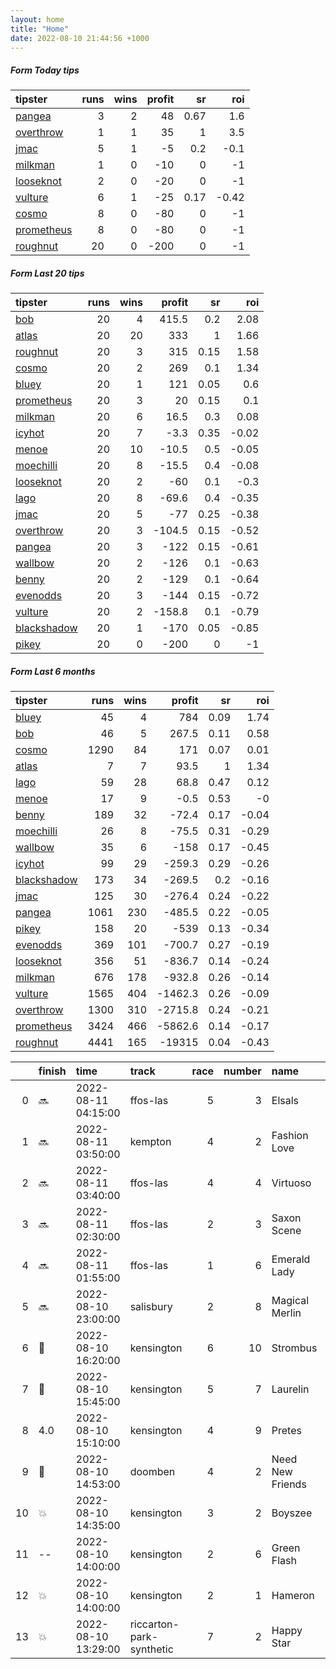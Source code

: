 ```yaml
---   
layout: home  
title: "Home"   
date: 2022-08-10 21:44:56 +1000  
---   
```



##### Form Today tips   

| tipster                                                       |   runs |   wins |   profit |   sr |   roi |
|:--------------------------------------------------------------|-------:|-------:|---------:|-----:|------:|
| [pangea](https://mrwayneo.github.io/tips/pangea.html)         |      3 |      2 |       48 | 0.67 |  1.6  |
| [overthrow](https://mrwayneo.github.io/tips/overthrow.html)   |      1 |      1 |       35 | 1    |  3.5  |
| [jmac](https://mrwayneo.github.io/tips/jmac.html)             |      5 |      1 |       -5 | 0.2  | -0.1  |
| [milkman](https://mrwayneo.github.io/tips/milkman.html)       |      1 |      0 |      -10 | 0    | -1    |
| [looseknot](https://mrwayneo.github.io/tips/looseknot.html)   |      2 |      0 |      -20 | 0    | -1    |
| [vulture](https://mrwayneo.github.io/tips/vulture.html)       |      6 |      1 |      -25 | 0.17 | -0.42 |
| [cosmo](https://mrwayneo.github.io/tips/cosmo.html)           |      8 |      0 |      -80 | 0    | -1    |
| [prometheus](https://mrwayneo.github.io/tips/prometheus.html) |      8 |      0 |      -80 | 0    | -1    |
| [roughnut](https://mrwayneo.github.io/tips/roughnut.html)     |     20 |      0 |     -200 | 0    | -1    |

##### Form Last 20 tips   

| tipster                                                         |   runs |   wins |   profit |   sr |   roi |
|:----------------------------------------------------------------|-------:|-------:|---------:|-----:|------:|
| [bob](https://mrwayneo.github.io/tips/bob.html)                 |     20 |      4 |    415.5 | 0.2  |  2.08 |
| [atlas](https://mrwayneo.github.io/tips/atlas.html)             |     20 |     20 |    333   | 1    |  1.66 |
| [roughnut](https://mrwayneo.github.io/tips/roughnut.html)       |     20 |      3 |    315   | 0.15 |  1.58 |
| [cosmo](https://mrwayneo.github.io/tips/cosmo.html)             |     20 |      2 |    269   | 0.1  |  1.34 |
| [bluey](https://mrwayneo.github.io/tips/bluey.html)             |     20 |      1 |    121   | 0.05 |  0.6  |
| [prometheus](https://mrwayneo.github.io/tips/prometheus.html)   |     20 |      3 |     20   | 0.15 |  0.1  |
| [milkman](https://mrwayneo.github.io/tips/milkman.html)         |     20 |      6 |     16.5 | 0.3  |  0.08 |
| [icyhot](https://mrwayneo.github.io/tips/icyhot.html)           |     20 |      7 |     -3.3 | 0.35 | -0.02 |
| [menoe](https://mrwayneo.github.io/tips/menoe.html)             |     20 |     10 |    -10.5 | 0.5  | -0.05 |
| [moechilli](https://mrwayneo.github.io/tips/moechilli.html)     |     20 |      8 |    -15.5 | 0.4  | -0.08 |
| [looseknot](https://mrwayneo.github.io/tips/looseknot.html)     |     20 |      2 |    -60   | 0.1  | -0.3  |
| [lago](https://mrwayneo.github.io/tips/lago.html)               |     20 |      8 |    -69.6 | 0.4  | -0.35 |
| [jmac](https://mrwayneo.github.io/tips/jmac.html)               |     20 |      5 |    -77   | 0.25 | -0.38 |
| [overthrow](https://mrwayneo.github.io/tips/overthrow.html)     |     20 |      3 |   -104.5 | 0.15 | -0.52 |
| [pangea](https://mrwayneo.github.io/tips/pangea.html)           |     20 |      3 |   -122   | 0.15 | -0.61 |
| [wallbow](https://mrwayneo.github.io/tips/wallbow.html)         |     20 |      2 |   -126   | 0.1  | -0.63 |
| [benny](https://mrwayneo.github.io/tips/benny.html)             |     20 |      2 |   -129   | 0.1  | -0.64 |
| [evenodds](https://mrwayneo.github.io/tips/evenodds.html)       |     20 |      3 |   -144   | 0.15 | -0.72 |
| [vulture](https://mrwayneo.github.io/tips/vulture.html)         |     20 |      2 |   -158.8 | 0.1  | -0.79 |
| [blackshadow](https://mrwayneo.github.io/tips/blackshadow.html) |     20 |      1 |   -170   | 0.05 | -0.85 |
| [pikey](https://mrwayneo.github.io/tips/pikey.html)             |     20 |      0 |   -200   | 0    | -1    |

##### Form Last 6 months   

| tipster                                                         |   runs |   wins |   profit |   sr |   roi |
|:----------------------------------------------------------------|-------:|-------:|---------:|-----:|------:|
| [bluey](https://mrwayneo.github.io/tips/bluey.html)             |     45 |      4 |    784   | 0.09 |  1.74 |
| [bob](https://mrwayneo.github.io/tips/bob.html)                 |     46 |      5 |    267.5 | 0.11 |  0.58 |
| [cosmo](https://mrwayneo.github.io/tips/cosmo.html)             |   1290 |     84 |    171   | 0.07 |  0.01 |
| [atlas](https://mrwayneo.github.io/tips/atlas.html)             |      7 |      7 |     93.5 | 1    |  1.34 |
| [lago](https://mrwayneo.github.io/tips/lago.html)               |     59 |     28 |     68.8 | 0.47 |  0.12 |
| [menoe](https://mrwayneo.github.io/tips/menoe.html)             |     17 |      9 |     -0.5 | 0.53 | -0    |
| [benny](https://mrwayneo.github.io/tips/benny.html)             |    189 |     32 |    -72.4 | 0.17 | -0.04 |
| [moechilli](https://mrwayneo.github.io/tips/moechilli.html)     |     26 |      8 |    -75.5 | 0.31 | -0.29 |
| [wallbow](https://mrwayneo.github.io/tips/wallbow.html)         |     35 |      6 |   -158   | 0.17 | -0.45 |
| [icyhot](https://mrwayneo.github.io/tips/icyhot.html)           |     99 |     29 |   -259.3 | 0.29 | -0.26 |
| [blackshadow](https://mrwayneo.github.io/tips/blackshadow.html) |    173 |     34 |   -269.5 | 0.2  | -0.16 |
| [jmac](https://mrwayneo.github.io/tips/jmac.html)               |    125 |     30 |   -276.4 | 0.24 | -0.22 |
| [pangea](https://mrwayneo.github.io/tips/pangea.html)           |   1061 |    230 |   -485.5 | 0.22 | -0.05 |
| [pikey](https://mrwayneo.github.io/tips/pikey.html)             |    158 |     20 |   -539   | 0.13 | -0.34 |
| [evenodds](https://mrwayneo.github.io/tips/evenodds.html)       |    369 |    101 |   -700.7 | 0.27 | -0.19 |
| [looseknot](https://mrwayneo.github.io/tips/looseknot.html)     |    356 |     51 |   -836.7 | 0.14 | -0.24 |
| [milkman](https://mrwayneo.github.io/tips/milkman.html)         |    676 |    178 |   -932.8 | 0.26 | -0.14 |
| [vulture](https://mrwayneo.github.io/tips/vulture.html)         |   1565 |    404 |  -1462.3 | 0.26 | -0.09 |
| [overthrow](https://mrwayneo.github.io/tips/overthrow.html)     |   1300 |    310 |  -2715.8 | 0.24 | -0.21 |
| [prometheus](https://mrwayneo.github.io/tips/prometheus.html)   |   3424 |    466 |  -5862.6 | 0.14 | -0.17 |
| [roughnut](https://mrwayneo.github.io/tips/roughnut.html)       |   4441 |    165 | -19315   | 0.04 | -0.43 |

|    | finish            | time                | track                    |   race |   number | name             |   odds | tipster         |
|---:|:------------------|:--------------------|:-------------------------|-------:|---------:|:-----------------|-------:|:----------------|
|  0 | :soon:            | 2022-08-11 04:15:00 | ffos-las                 |      5 |        3 | Elsals           |   0    | vulture,milkman |
|  1 | :soon:            | 2022-08-11 03:50:00 | kempton                  |      4 |        2 | Fashion Love     |   0    | vulture         |
|  2 | :soon:            | 2022-08-11 03:40:00 | ffos-las                 |      4 |        4 | Virtuoso         |   0    | vulture         |
|  3 | :soon:            | 2022-08-11 02:30:00 | ffos-las                 |      2 |        3 | Saxon Scene      |   0    | vulture         |
|  4 | :soon:            | 2022-08-11 01:55:00 | ffos-las                 |      1 |        6 | Emerald Lady     |   4.75 | looseknot       |
|  5 | :soon:            | 2022-08-10 23:00:00 | salisbury                |      2 |        8 | Magical Merlin   |   3.3  | looseknot       |
|  6 | :3rd_place_medal: | 2022-08-10 16:20:00 | kensington               |      6 |       10 | Strombus         |   3.6  | vulture,jmac    |
|  7 | :2nd_place_medal: | 2022-08-10 15:45:00 | kensington               |      5 |        7 | Laurelin         |   2.38 | jmac            |
|  8 | 4.0               | 2022-08-10 15:10:00 | kensington               |      4 |        9 | Pretes           |   3    | jmac            |
|  9 | :2nd_place_medal: | 2022-08-10 14:53:00 | doomben                  |      4 |        2 | Need New Friends |   8.5  | pangea          |
| 10 | :boom:            | 2022-08-10 14:35:00 | kensington               |      3 |        2 | Boyszee          |   3.9  | pangea,jmac     |
| 11 | --                | 2022-08-10 14:00:00 | kensington               |      2 |        6 | Green Flash      |   4.33 | jmac            |
| 12 | :boom:            | 2022-08-10 14:00:00 | kensington               |      2 |        1 | Hameron          |   3.8  | pangea          |
| 13 | :boom:            | 2022-08-10 13:29:00 | riccarton-park-synthetic |      7 |        2 | Happy Star       |   3.25 | vulture         |